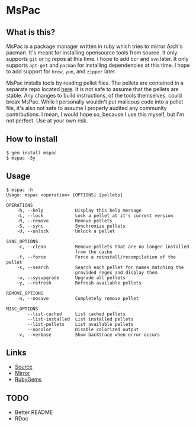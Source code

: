 # MsPac

## What is this?

MsPac is a package manager written in ruby which tries to mirror
Arch's pacman. It's meant for installing opensource tools from source.
It only supports `git` or `hg` repos at this time. I hope to add `bzr`
and `svn` later. It only supports `apt-get` and `pacman` for
installing dependencies at this time. I hope to add support for
`brew`, `yum`, and `zipper` later.

MsPac installs tools by reading pellet files. The pellets are
contained in a separate repo located
[here](https://gitlab.com/mjwhitta/pellets). It is not safe to assume
that the pellets are stable. Any changes to build instructions, of the
tools themselves, could break MsPac. While I personally wouldn't put
malicous code into a pellet file, it's also not safe to assume I
properly audited any community contributions. I mean, I would hope so,
because I use this myself, but I'm not perfect. Use at your own risk.

## How to install

```
$ gem install mspac
$ mspac -Sy
```

## Usage

```
$ mspac -h
Usage: mspac <operation> [OPTIONS] [pellets]

OPERATIONS
    -h, --help            Display this help message
    -L, --lock            Lock a pellet at it's current version
    -R, --remove          Remove pellets
    -S, --sync            Synchronize pellets
    -U, --unlock          Unlock a pellet

SYNC_OPTIONS
    -c, --clean           Remove pellets that are no longer installed
                          from the cache
    -f, --force           Force a reinstall/recompilation of the pellet
    -s, --search          Search each pellet for names matching the
                          provided regex and display them
    -u, --sysupgrade      Upgrade all pellets
    -y, --refresh         Refresh available pellets

REMOVE_OPTIONS
    -n, --nosave          Completely remove pellet

MISC_OPTIONS
        --list-cached     List cached pellets
        --list-installed  List installed pellets
        --list-pellets    List available pellets
        --nocolor         Disable colorized output
    -v, --verbose         Show backtrace when error occurs
```

## Links

- [Source](https://gitlab.com/mjwhitta/mspac)
- [Mirror](https://github.com/mjwhitta/mspac)
- [RubyGems](https://rubygems.org/gems/mspac)

## TODO

- Better README
- RDoc
